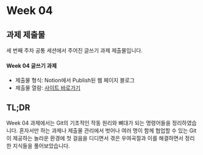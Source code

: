 # Week 04



## 과제 제출물

세 번째 주차 공통 세션에서 주어진 글쓰기 과제 제출물입니다.



#### Week 04 글쓰기 과제

* 제출물 형식: Notion에서 Publish된 웹 페이지 블로그
* 제출물 열람: [사이트 바로가기](https://rerincislab.notion.site/gitfordummies?source=copy_link)





## TL;DR

Week 04 과제에서는 Git의 기초적인 작동 원리와 뼈대가 되는 명령어들을 정리하였습니다. 혼자서만 하는 과제나 제출물 관리에서 벗어나 여러 명이 함께 협업할 수 있는 Git이 제공하는 놀라운 환경에 첫 걸음을 디디면서 겪은 우여곡절과 이를 해결하면서 정리한 지식들을 풀어보았습니다.

